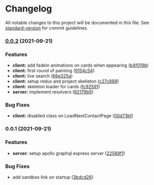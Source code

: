 # Changelog

All notable changes to this project will be documented in this file. See [standard-version](https://github.com/conventional-changelog/standard-version) for commit guidelines.

### [0.0.2](https://github.com/bassochette/next-apollo-demo/compare/v0.0.1...v0.0.2) (2021-09-21)


### Features

* **client:** add fadein animations on cards when appearing ([b4f019b](https://github.com/bassochette/next-apollo-demo/commit/b4f019b4d9436df299d80bcb11b20605732c7342))
* **client:** first round of painting ([9154c54](https://github.com/bassochette/next-apollo-demo/commit/9154c54c126a663a4bdeb72658ee5ba60ff25db1))
* **client:** live search ([66e325a](https://github.com/bassochette/next-apollo-demo/commit/66e325af3b4dabf77be6a90a989fe21fdf1c1fae))
* **client:** setup redux and project skelleton ([c27c889](https://github.com/bassochette/next-apollo-demo/commit/c27c8894fd8db3f16b5976db8de9fa1e98097859))
* **client:** skeleton loader for cards ([fc92591](https://github.com/bassochette/next-apollo-demo/commit/fc925911d38eb9f5bdbeb779ae398d84c31ab281))
* **server:** implement resolvers ([92179b5](https://github.com/bassochette/next-apollo-demo/commit/92179b5dc808bdd7bcd4174dd86108dad3b2ef14))


### Bug Fixes

* **client:** disabled class on LoadNextContactPage ([00d73bf](https://github.com/bassochette/next-apollo-demo/commit/00d73bf38ce888d6755f1b96d7035e7d218f6348))

### 0.0.1 (2021-09-21)


### Features

* **server:** setup apollo graphql express server ([22589f1](https://github.com/bassochette/next-apollo-demo/commit/22589f161f35e4a07183b1687315e0eb278c0a22))


### Bug Fixes

* add sandbox link on startup ([3bdcd26](https://github.com/bassochette/next-apollo-demo/commit/3bdcd26202b522726f587675671f8ba2794cf7a4))
